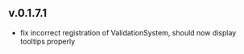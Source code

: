 ﻿## v.0.1.7.1

- fix incorrect registration of ValidationSystem, should now display tooltips properly